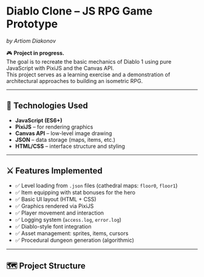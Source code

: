 # Diablo Clone – JS RPG Game Prototype  
*by Artiom Diakonov*

🎮 **Project in progress.**  
The goal is to recreate the basic mechanics of Diablo 1 using pure JavaScript with PixiJS and the Canvas API.  
This project serves as a learning exercise and a demonstration of architectural approaches to building an isometric RPG.

---

## 🧱 Technologies Used

- **JavaScript (ES6+)**
- **PixiJS** – for rendering graphics
- **Canvas API** – low-level image drawing
- **JSON** – data storage (maps, items, etc.)
- **HTML/CSS** – interface structure and styling

---

## ⚔️ Features Implemented

- ✅ Level loading from `.json` files (cathedral maps: `floor0`, `floor1`)
- ✅ Item equipping with stat bonuses for the hero
- ✅ Basic UI layout (HTML + CSS)
- ✅ Graphics rendered via PixiJS
- ✅ Player movement and interaction
- ✅ Logging system (`access.log`, `error.log`)
- ✅ Diablo-style font integration
- ✅ Asset management: sprites, items, cursors
- ✅ Procedural dungeon generation (algorithmic)

---

## 🗺️ Project Structure

